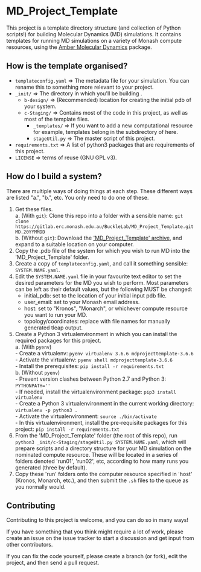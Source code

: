 # MD_Project_Template

This project is a template directory structure (and collection of Python scripts!) for building Molecular Dynamics (MD) simulations. It contains templates for running MD simulations on a variety of Monash compute resources, using the [Amber Molecular Dynamics](http://ambermd.org) package.


## How is the template organised?

- `templateconfig.yaml` => The metadata file for your simulation. You can rename this to something more relevant to your project.
- `_init/` => The directory in which you'll be building .
  - `b-design/` => (Recommended) location for creating the initial pdb of your system.
  - `c-Staging/` => Contains most of the code in this project, as well as most of the template files.
    - `_templates/` => If you want to add a new computational resource for example, templates belong in the  subdirectory of here.
    - `stageUtil.py` => The master script of this project.
- `requirements.txt` => A list of python3 packages that are requirements of this project.
- `LICENSE` => terms of reuse (GNU GPL v3).


## How do I build a system?

There are multiple ways of doing things at each step. These different ways are listed "a.", "b.", etc. You only need to do one of these.

1. Get these files.  
    a. (With `git`): Clone this repo into a folder with a sensible name: `git clone https://gitlab.erc.monash.edu.au/BuckleLab/MD_Project_Template.git MD.20YYMMDD`  
    b. (Without `git`): Download the ['MD_Project_Template' archive](https://gitlab.erc.monash.edu.au/BuckleLab/MD_Project_Template/-/archive/master/MD_Project_Template-master.zip), and expand to a suitable location on your computer.
2. Copy the .pdb file of the system for which you wish to run MD into the 'MD_Project_Template' folder.
3. Create a copy of `templateconfig.yaml`, and call it something sensible: `SYSTEM.NAME.yaml`.
4. Edit the `SYSTEM.NAME.yaml` file in your favourite text editor to set the desired parameters for the MD you wish to perform. Most parameters can be left as their default values, but the following MUST be changed:
    - initial_pdb: set to the location of your initial input pdb file.
    - user_email: set to your Monash email address.
    - host: set to "Kronos", "Monarch", or whichever compute resource you want to run your MD.
    - topology/coordinates: replace with file names for manually generated tleap output.
5. Create a Python 3 virtualenvironment in which you can install the required packages for this project.  
    a. (With `pyenv`)  
        - Create a virtualenv: `pyenv virtualenv 3.6.6 mdprojecttemplate-3.6.6`  
        - Activate the virtualenv: `pyenv shell mdprojecttemplate-3.6.6`  
        - Install the prerequisites: `pip install -r requirements.txt`  
    b. (Without `pyenv`)  
        - Prevent version clashes between Python 2.7 and Python 3: `PYTHONPATH=''`  
        - If needed, install the virtualenvironment package: `pip3 install virtualenv`  
        - Create a Python 3 virtualenvironment in the current working directory: `virtualenv -p python3 .`  
        - Activate the virtualenvironment: `source ./bin/activate`  
        - In this virtualenvironment, install the pre-requisite packages for this project: `pip install -r requirements.txt`  
6. From the 'MD_Project_Template' folder (the root of this repo), run `python3 _init/c-Staging/stageUtil.py SYSTEM.NAME.yaml`, which will prepare scripts and a directory structure for your MD simulation on the nominated compute resource. These will be located in a series of folders denoted 'run01', 'run02', etc, according to how many runs you generated (three by default).
7. Copy these 'run' folders onto the computer resource specified in 'host' (Kronos, Monarch, etc.), and then submit the `.sh` files to the queue as you normally would.


## Contributing

Contributing to this project is welcome, and you can do so in many ways!

If you have something that you think might require a lot of work, please create an issue on the issue tracker to start a discussion and get input from other contributors.

If you can fix the code yourself, please create a branch (or fork), edit the project, and then send a pull request.
